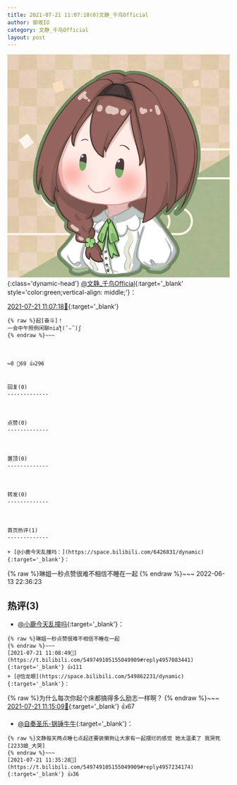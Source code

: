 ```yaml
---
title: 2021-07-21 11:07:18(0)文静_千鸟Official
author: 御坂IO
category: 文静_千鸟Official
layout: post
---
```


![img](/images/ac7482ed1b9a7f203dc68c0c4a77c488a27b108a.jpg){:class='dynamic-head'}
[@文静_千鸟Official](https://space.bilibili.com/667526012/dynamic){:target='_blank' style='color:green;vertical-align: middle;'}：

[2021-07-21 11:07:18🔗](https://t.bilibili.com/549749105155049909){:target='_blank'}

~~~
{% raw %}起[奋斗]！
一会中午照例闲聊niaƪ(˘⌣˘)ʃ
{% endraw %}~~~



↪️0 💬69 👍296


回复(0)
-------------



点赞(0)
-------------



置顶(0)
-------------



转发(0)
-------------



首页热评(1)
-------------

+ [@小鹿今天乱撞吗：](https://space.bilibili.com/6426831/dynamic){:target='_blank'}：
~~~
{% raw %}琳姐一秒点赞很难不相信不睡在一起
{% endraw %}~~~
2022-06-13 22:36:23


热评(3)
-------------

+ [@小鹿今天乱撞吗](https://space.bilibili.com/6426831/dynamic){:target='_blank'}：
~~~
{% raw %}琳姐一秒点赞很难不相信不睡在一起
{% endraw %}~~~
[2021-07-21 11:08:49🔗](https://t.bilibili.com/549749105155049909#reply4957083441){:target='_blank'} 👍111
+ [@恰龙眼](https://space.bilibili.com/549862231/dynamic){:target='_blank'}：
~~~
{% raw %}为什么每次你起个床都搞得多么励志一样啊？
{% endraw %}~~~
[2021-07-21 11:15:09🔗](https://t.bilibili.com/549749105155049909#reply4957125428){:target='_blank'} 👍67
+ [@自奏圣乐-锅锤牛牛](https://space.bilibili.com/1712665/dynamic){:target='_blank'}：
~~~
{% raw %}文静每天两点睡七点起还要装懒狗让大家有一起摆烂的感觉 她太温柔了 我哭死[2233娘_大哭]
{% endraw %}~~~
[2021-07-21 11:35:28🔗](https://t.bilibili.com/549749105155049909#reply4957234174){:target='_blank'} 👍36


